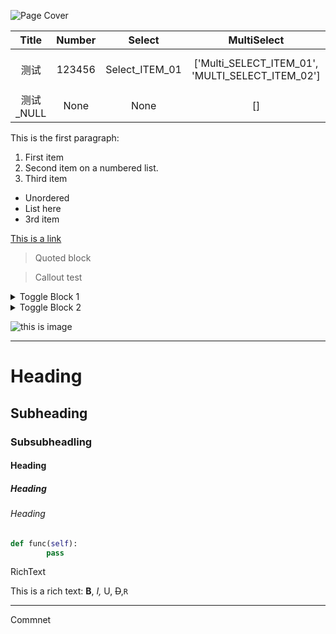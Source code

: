 
![Page Cover](https://www.notion.so/image/https%3A%252F%252Fwww.notion.so%252Fimages%252Fpage-cover%252Fnasa_earth_grid.jpg)

Title | Number | Select | MultiSelect | Date | Persson | Files | CheckBox | Url | Email | Phone
:---: | :---: | :---: | :---: | :---: | :---: | :---: | :---: | :---: | :---: | :---:
测试 | 123456 | Select_ITEM_01 | ['Multi_SELECT_ITEM_01', 'MULTI_SELECT_ITEM_02'] | 2021-05-01 00:00:00 | Kaede Akatsuki <kidhaibara@gmail.com> | [AptioFix-R24-RELEASE.zip](https://s3.us-west-2.amazonaws.com/secure.notion-static.com/a88e9b90-8865-4cfb-bdf9-c614f5a05ce0/AptioFix-R24-RELEASE.zip?X-Amz-Algorithm=AWS4-HMAC-SHA256&X-Amz-Credential=AKIAT73L2G45O3KS52Y5%2F20210524%2Fus-west-2%2Fs3%2Faws4_request&X-Amz-Date=20210524T141020Z&X-Amz-Expires=86400&X-Amz-Signature=5fd00dfe1aaefb3f613e96635a5713959a8c6a4f2b111181bc2df34a38c5cdad&X-Amz-SignedHeaders=host) | True | https://www.notion.so/kaedea/MarkDown-Test-Page-9a873436a8b54f6a9b8ec1be725548a4 | kidhaibara@gmail.com | 020-00000000
测试_NULL | None | None | [] | None |  |  | False |  |  |



This is the first paragraph:

1. First item
1. Second item on a numbered list.
1. Third item
 - Unordered
 - List here
 - 3rd item

[This is a link](https://respawn.io)

> Quoted block

> Callout test

<details>
<summary>Toggle Block 1</summary>
<pre><code>Hello, Toggle Block 1
</code></pre>
</details>

<details>
<summary>Toggle Block 2</summary>
<pre><code>Hello, Toggle Block 2
</code></pre>
</details>

![this is image](https://s3.us-west-2.amazonaws.com/secure.notion-static.com/bfcde5f2-47ab-426a-a06d-b1cea91781f4/mmexportd44a4a78d543429542df4e038acffc84_1619870561717.jpeg?X-Amz-Algorithm=AWS4-HMAC-SHA256&X-Amz-Credential=AKIAT73L2G45O3KS52Y5%2F20210524%2Fus-west-2%2Fs3%2Faws4_request&X-Amz-Date=20210524T141004Z&X-Amz-Expires=86400&X-Amz-Signature=dbce1839e884aaa9829fd289a7df3cd827d0185c77db86e92a9a760b6ecd0308&X-Amz-SignedHeaders=host)

---

# Heading

## Subheading

### Subsubheadling

#### Heading

##### Heading

###### Heading

```Python
def func(self):
		pass
```


RichText

This is a rich text: __B__, *I,* U, ~~D~~,`R` 

---

Commnet




<!-- NotionPageWriter
-->